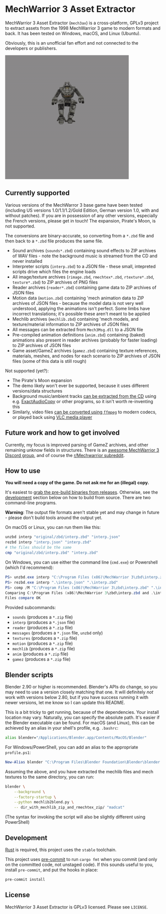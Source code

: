 # MechWarrior 3 Asset Extractor

MechWarrior 3 Asset Extractor (`mech3ax`) is a cross-platform, GPLv3 project to extract assets from the 1998 MechWarrior 3 game to modern formats and back. It has been tested on Windows, macOS, and Linux (Ubuntu).

Obviously, this is an unofficial fan effort and not connected to the developers or publishers.

[![The Annihilator 'Mech running](.github/mech_annihilator_run.gif)](https://imgur.com/a/H5pB1Vd)

## Currently supported

Various versions of the MechWarror 3 base game have been tested (including US versions 1.0/1.1/1.2/Gold Edition, German version 1.0, with and without patches). If you are in possession of any other versions, especially the French versions, please get in touch! The expansion, Pirate's Moon, is not supported.

The conversions are binary-accurate, so converting from a `*.zbd` file and then back to a `*.zbd` file produces the same file.

- Sound archives (`sounds*.zbd`) containing sound effects to ZIP archives of WAV files - note the background music is streamed from the CD and never installed
- Interpreter scripts (`interp.zbd`) to a JSON file - these small, intepreted scripts drive which files the engine loads
- All image/texture archives (`rimage.zbd`, `rmechtex*.zbd`, `rtexture*.zbd`, `texture*.zbd`) to ZIP archives of PNG files
- Reader archives (`reader*.zbd`) containing game data to ZIP archives of JSON files
- Motion data (`motion.zbd`) containing 'mech animation data to ZIP archives of JSON files - because the model data is not very well understood, applying the animations isn't perfect. Some limbs have incorrect translations; it's possible these aren't meant to be applied
- Mechlib archives (`mechlib.zbd`) containing 'mech models, and texture/material information to ZIP archives of JSON files
- All messages can be extracted from `Mech3Msg.dll` to a JSON file
- Pre-compiled animation definitions (`anim.zbd`) containing (baked) animations also present in reader archives (probably for faster loading) to ZIP archives of JSON files
- Game asset/GameZ archives (`gamez.zbd`) containing texture references, materials, meshes, and nodes for each scenario to ZIP archives of JSON files (some of this data is still rough)

Not supported (yet?):

- The Pirate's Moon expansion
- The demo likely won't ever be supported, because it uses different versions/data structures
- Background music/ambient tracks [can be extracted from the CD](https://github.com/tobywf/mech3re/blob/master/02-ambient-tracks.ipynb) using e.g. [ExactAudioCopy](http://www.exactaudiocopy.de/) or other programs, so it isn't worth re-inventing this
- Similarly, video files [can be converted using `ffmpeg`](https://github.com/tobywf/mech3re/blob/master/03-video-files.ipynb) to modern codecs, or played back using [VLC media player](https://www.videolan.org/vlc/)

## Future work and how to get involved

Currently, my focus is improved parsing of GameZ archives, and other remaining unknow fields in structures. There is an [awesome MechWarrior 3 Discord group](https://discord.gg/gnacUBB), and of course the [r/Mechwarrior subreddit](https://www.reddit.com/r/mechwarrior/).

## How to use

**You will need a copy of the game. Do not ask me for an (illegal) copy.**

It's easiest to [grab the pre-build binaries from releases](https://github.com/tobywf/mech3ax/releases/). Otherwise, see the [development](#development) section below on how to build from source. There are two command-line programs.

**Warning**: The output file formats aren't stable yet and may change in future - please don't build tools around the output yet.

On macOS or Linux, you can run them like this:

```bash
unzbd interp "original/zbd/interp.zbd" "interp.json"
rezbd interp "interp.json" "interp.zbd"
# the files should be the same
cmp "original/zbd/interp.zbd" "interp.zbd"
```

On Windows, you can use either the command line (`cmd.exe`) or Powershell (which I'd recommend):

```powershell
PS> unzbd.exe interp "C:\Program Files (x86)\MechWarrior 3\zbd\interp.zbd" ".\interp.json"
PS> rezbd.exe interp ".\interp.json" ".\interp.zbd"
PS> comp /M "C:\Program Files (x86)\MechWarrior 3\zbd\interp.zbd" ".\interp.zbd"
Comparing C:\Program Files (x86)\MechWarrior 3\zbd\interp.zbd and .\interp.zbd...
Files compare OK
```

Provided subcommands:

* `sounds` (produces a `*.zip` file)
* `interp` (produces a `*.json` file)
* `reader` (produces a `*.zip` file)
* `messages` (produces a `*.json` file, `unzbd` only)
* `textures` (produces a `*.zip` file)
* `motion` (produces a `*.zip` file)
* `mechlib` (produces a `*.zip` file)
* `anim` (produces a `*.zip` file)
* `gamez` (produces a `*.zip` file)

## Blender scripts

Blender 2.90 or higher is recommended. Blender's APIs do change, so you may need to use a version closely matching that one. It will definitely *not* work with versions below 2.80, but if you have success running it with newer versions, let me know so I can update this README.

This is a bit tricky to get running, because of the dependencies. Your install location may vary. Naturally, you can specify the absolute path. It's easier if the Blender executable can be found. For macOS (and Linux), this can be achieved by an alias in your shell's profile, e.g. `.bashrc`:

```bash
alias blender="/Applications/Blender.app/Contents/MacOS/Blender"
```

For Windows/PowerShell, you can add an alias to the appropriate `profile.ps1`:

```powershell
New-Alias blender "C:\Program Files\Blender Foundation\Blender\blender.exe"
```

Assuming the above, and you have extracted the mechlib files and mech textures to the same directory, you can run:

```bash
blender \
    --background \
    --factory-startup \
    --python mechlib2blend.py \
    -- dir_with_mechlib_zip_and_rmechtex_zip/ "madcat"
```

(The syntax for invoking the script will also be slightly different using PowerShell)

## Development

[Rust](https://www.rust-lang.org/) is required, this project uses the `stable` toolchain.

This project uses [pre-commit](https://pre-commit.com/) to run `cargo fmt` when you commit (and only on the committed code, not unstaged code). If this sounds useful to you, install `pre-commit`, and put the hooks in place:

```bash
pre-commit install
```

## License

MechWarrior 3 Asset Extractor is GPLv3 licensed. Please see `LICENSE`.
